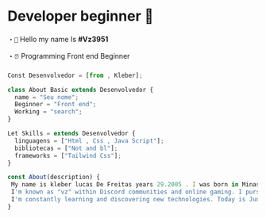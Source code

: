 

###

<h1>Developer beginner 👋</h1>

・`👋` Hello my name Is  **#Vz3951**

・`⏰` Programming Front end Beginner

###

```js
Const Desenvolvedor = [from , Kleber];

class About Basic extends Desenvolvedor {
  name = "Seu nome";
  Beginner = "Front end";
  Working = "search";
}

Let Skills = extends Desenvolvedor {
  linguagens = ["Html , Css , Java Script"];
  bibliotecas = ["Not and bl"];
  frameworks = ["Tailwind Css"];
}

const About(description) {
 My name is kleber lucas De Freitas years 29.2005 . I was born in Minas Gerais.
 I'm known as "vz" within Discord communities and online gaming. I pursue deep knowledge every day and aim to become a front-end programmer
 I'm constantly learning and discovering new technologies. Today is June 29, 2024, and I am continuously updating my GitHub.
}
```


